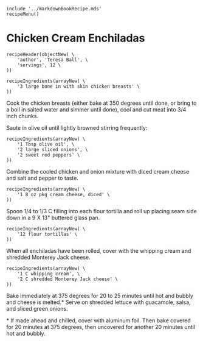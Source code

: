 ~~~ markdown-script
include '../markdownBookRecipe.mds'
recipeMenu()
~~~

# Chicken Cream Enchiladas

~~~ markdown-script
recipeHeader(objectNew( \
    'author', 'Teresa Ball', \
    'servings', 12 \
))
~~~

~~~ markdown-script
recipeIngredients(arrayNew( \
    '3 large bone in with skin chicken breasts' \
))
~~~

Cook the chicken breasts (either bake at 350 degrees until done, or bring to a boil in salted water
and simmer until done), cool and cut meat into 3/4 inch chunks.

Saute in olive oil until lightly browned stirring frequently:

~~~ markdown-script
recipeIngredients(arrayNew( \
    '1 Tbsp olive oil', \
    '2 large sliced onions', \
    '2 sweet red peppers' \
))
~~~

Combine the cooled chicken and onion mixture with diced cream cheese and salt and pepper to taste.

~~~ markdown-script
recipeIngredients(arrayNew( \
    '1 8 oz pkg cream cheese, diced' \
))
~~~

Spoon 1/4 to 1/3 C filling into each flour tortilla and roll up placing seam side down in a 9 X 13"
buttered glass pan.

~~~ markdown-script
recipeIngredients(arrayNew( \
    '12 flour tortillas' \
))
~~~

When all enchiladas have been rolled, cover with the whipping cream and shredded Monterey Jack cheese.

~~~ markdown-script
recipeIngredients(arrayNew( \
    '1 C whipping cream', \
    '2 C shredded Monterey Jack cheese' \
))
~~~

Bake immediately at 375 degrees for 20 to 25 minutes until hot and bubbly and cheese is melted.\*
Serve on shredded lettuce with guacamole, salsa, and sliced green onions.

\* If made ahead and chilled, cover with aluminum foil. Then bake covered for 20 minutes at 375
degrees, then uncovered for another 20 minutes until hot and bubbly.
